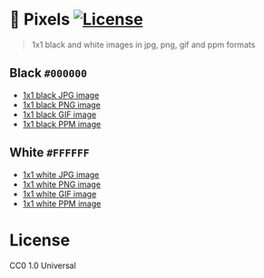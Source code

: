 :flower_playing_cards: Pixels
[![License](https://img.shields.io/github/license/aureooms/pixels.svg?style=flat)](https://raw.githubusercontent.com/aureooms/pixels/main/LICENSE)
==

> 1x1 black and white images in jpg, png, gif and ppm formats

## Black `#000000`

  - [1x1 black JPG image](https://raw.githubusercontent.com/aureooms/pixels/main/1x1%23000000.jpg)
  - [1x1 black PNG image](https://raw.githubusercontent.com/aureooms/pixels/main/1x1%23000000.png)
  - [1x1 black GIF image](https://raw.githubusercontent.com/aureooms/pixels/main/1x1%23000000.gif)
  - [1x1 black PPM image](https://raw.githubusercontent.com/aureooms/pixels/main/1x1%23000000.ppm)

## White `#FFFFFF`

  - [1x1 white JPG image](https://raw.githubusercontent.com/aureooms/pixels/main/1x1%23FFFFFF.jpg)
  - [1x1 white PNG image](https://raw.githubusercontent.com/aureooms/pixels/main/1x1%23FFFFFF.png)
  - [1x1 white GIF image](https://raw.githubusercontent.com/aureooms/pixels/main/1x1%23FFFFFF.gif)
  - [1x1 white PPM image](https://raw.githubusercontent.com/aureooms/pixels/main/1x1%23FFFFFF.ppm)

# License

CC0 1.0 Universal

